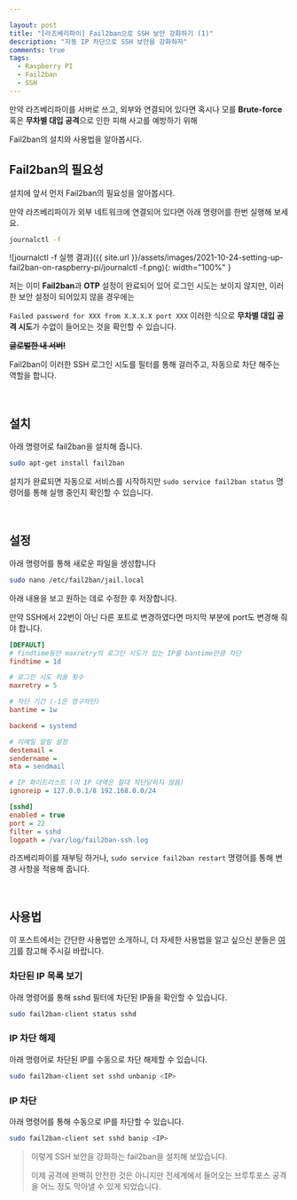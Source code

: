 ```yaml
---

layout: post
title: "[라즈베리파이] Fail2ban으로 SSH 보안 강화하기 (1)"
description: "자동 IP 차단으로 SSH 보안을 강화하자"
comments: true
tags:
  - Raspberry PI
  - Fail2ban
  - SSH
---
```


만약 라즈베리파이를 서버로 쓰고, 외부와 연결되어 있다면 혹시나 모를 **Brute-force** 혹은 **무차별 대입 공격**으로 인한 피해 사고를 예방하기 위해

Fail2ban의 설치와 사용법을 알아봅시다.

## Fail2ban의 필요성

설치에 앞서 먼저 Fail2ban의 필요성을 알아봅시다.

만약 라즈베리파이가 외부 네트워크에 연결되어 있다면 아래 명령어를 한번 실행해 보세요.

```bash
journalctl -f
```

![journalctl -f 실행 결과]({{ site.url }}/assets/images/2021-10-24-setting-up-fail2ban-on-raspberry-pi/journalctl -f.png){: width="100%" }

저는 이미 **Fail2ban**과 **OTP** 설정이 완료되어 있어 로그인 시도는 보이지 않지만, 이러한 보안 설정이 되어있지 않을 경우에는

`Failed password for XXX from X.X.X.X port XXX` 이러한 식으로 **무차별 대입 공격 시도**가 수없이 들어오는 것을 확인할 수 있습니다.

**~~글로벌한 내 서버!~~**

Fail2ban이 이러한 SSH 로그인 시도를 필터를 통해 걸러주고, 자동으로 차단 해주는 역할을 합니다.

<br>

## 설치

아래 명령어로 fail2ban을 설치해 줍니다.

```bash
sudo apt-get install fail2ban
```

설치가 완료되면 자동으로 서비스를 시작하지만 `sudo service fail2ban status` 명령어를 통해 실행 중인지 확인할 수 있습니다.

<br>

## 설정

아래 명령어를 통해 새로운 파일을 생성합니다

```bash
sudo nano /etc/fail2ban/jail.local
```

아래 내용을 보고 원하는 데로 수정한 후 저장합니다.

만약 SSH에서 22번이 아닌 다른 포트로 변경하였다면 마지막 부분에 port도 변경해 줘야 합니다.

```ini
[DEFAULT]
# findtime동안 maxretry의 로그인 시도가 있는 IP를 bantime만큼 차단
findtime = 1d

# 로그인 시도 허용 횟수
maxretry = 5

# 차단 기간 (-1은 영구차단)
bantime = 1w

backend = systemd

# 이메일 알림 설정
destemail = 
sendername = 
mta = sendmail

# IP 화이트리스트 (이 IP 대역은 절대 차단당하지 않음)
ignoreip = 127.0.0.1/8 192.168.0.0/24

[sshd]
enabled = true
port = 22
filter = sshd
logpath = /var/log/fail2ban-ssh.log
```

라즈베리파이를 재부팅 하거나, `sudo service fail2ban restart` 명령어를 통해 변경 사항을 적용해 줍니다.

<br>

## 사용법

이 포스트에서는 간단한 사용법만 소개하니, 더 자세한 사용법을 알고 싶으신 분들은 [여기](https://www.fail2ban.org/wiki/index.php/Main_Page)를 참고해 주시길 바랍니다.

### 차단된 IP 목록 보기

아래 명령어를 통해 sshd 필터에 차단된 IP들을 확인할 수 있습니다.

```bash
sudo fail2ban-client status sshd
```

### IP 차단 해제

아래 명령어로 차단된 IP를 수동으로 차단 해제할 수 있습니다.

```bash
sudo fail2ban-client set sshd unbanip <IP>
```

### IP 차단

아래 명령어를 통해 수동으로 IP를 차단할 수 있습니다.

```bash
sudo fail2ban-client set sshd banip <IP>
```

> 이렇게 SSH 보안을 강화하는 fail2ban을 설치해 보았습니다.
>
> 이제 공격에 완벽히 안전한 것은 아니지만 전세계에서 들어오는 브루투포스 공격을 어느 정도 막아낼 수 있게 되었습니다.
